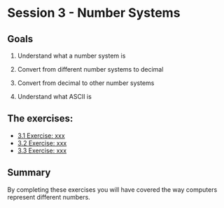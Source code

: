 # Session 3 - Number Systems



## Goals

1) Understand what a number system is

2) Convert from different number systems to decimal

3) Convert from decimal to other number systems

4) Understand what ASCII is


## The exercises:

* [3.1 Exercise: xxx](3.1-exercise.md)
* [3.2 Exercise: xxx](3.2-exercise.md)
* [3.3 Exercise: xxx](3.3-exercise.md)


## Summary

By completing these exercises you will have covered the way computers represent
different numbers.
